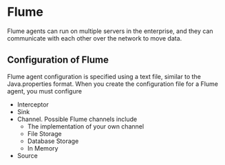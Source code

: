 # Flume
Flume agents can run on multiple servers in the enterprise, and they can communicate with each other over the network to move data. 

## Configuration of Flume
Flume agent configuration is specified using a text file, similar to the Java.properties format. When you create the configuration file for a Flume agent, you must configure
* Interceptor
* Sink
* Channel. Possible Flume channels include
  - The implementation of your own channel
  - File Storage
  - Database Storage
  - In Memory
* Source
